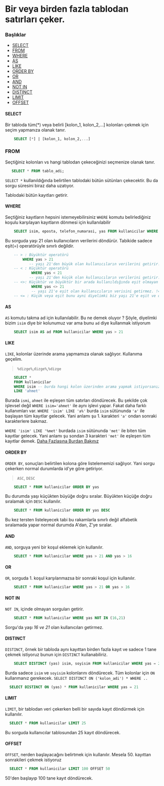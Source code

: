 # Bir veya birden fazla tablodan satırları çeker.

### Başlıklar
* [SELECT](#select)
* [FROM](#from)
* [WHERE](#where)
* [AS](#as)
* [LIKE](#like)
* [ORDER BY](#order-by)
* [OR](#OR)
* [AND](#and)
* [NOT IN](#not-in)
* [DISTINCT](#distinct)
* [LIMIT](#limit)
* [OFFSET](#offset)
#### SELECT
Bir tabloda tüm(*) veya belirli [kolon_1, kolon_2,...] kolonları çekmek için seçim yapmanıza olanak tanır.

```SQL
    SELECT [*] | [kolon_1, kolon_2,...]
```
### FROM 
Seçtiğiniz kolonları vs hangi tablodan çekeceğinizi seçmenize olanak tanır.
```SQL 
   SELECT * FROM tablo_adi;

```
`SELECT *` kullanıldığında belirtilen tablodaki bütün sütünları çekecektir. Bu da sorgu süresini biraz daha uzatıyor.

Tablodaki bütün kayıtları getirir.

#### WHERE
Seçtiğiniz kayıtların hepsini istemeyebilirsiniz `WHERE` komutu belirlediğiniz koşulu karşılayan kayıtların dönmesi için kullanılabilir

```SQL
    SELECT isim, eposta, telefon_numarasi, yas FROM kullanicilar WHERE yas = 21
```
Bu sorguda yaşı 21 olan kullanıcıların verilerini döndürür. Tabikide sadece eşit(=) operatörüyle sınırlı değildir. 
```SQL
    -- > : Büyüktür operatörü 
        WHERE yas > 21 
           -- yaşı 21'den büyük olan kullanıcıların verilerini getirir.
    -- < : Küçüktür operatörü
            WHERE yas < 21 
           -- yaşı 21'den küçük olan kullanıcıların verilerini getirir.
    -- <>: Küçüktür ve büyüktür bir arada kullanıldığında eşit olmayan yani 
            WHERE yas <> 21 
            -- yaşı 21'e eşit olan kullanıcıların verisini getirmez. != bu operatör ile aynı işlevi yapar.
    -- <= : Küçük veya eşit bunu ayni diyelimki biz yaşı 21'e eşit ve ondan küçük olanları çekmek istiyoruz bu kullanım yeterli
```
#### AS
`AS` komutu takma ad için kullanılabilir. Bu ne demek oluyor ?
Şöyle, diyelimki bizim `isim` diye bir kolunumuz var ama bunu `ad` diye kullanmak istiyorum
```SQL
    SELECT isim AS ad FROM kullanicilar WHERE yas > 21
```

#### LIKE 
`LIKE`, kolonlar üzerinde arama yapmamıza olanak sağlıyor. Kullanıma geçelim.
> `%dizge%`,`dizge%`,`%dizge`
```SQL
    SELECT * 
    FROM kullanicilar 
    WHERE isim -- burda hangi kolon üzerinden arama yapmak istiyorsanız onu belirtin.
    LIKE 'ahmet'
```
Burada `ismi`, `ahmet` ile eşleşen tüm satırları döndürecek. Bu şekilde çok işlevsel değil `WHERE isim='ahmet'` ile aynı işlevi yapar. Fakat daha farklı kullanımları var. 
``WHERE 'isim' LIKE 'a%'`` burda `isim` sütünunda `'a'` ile başlayan tüm kayıtlar gelecek. Yani anlamı şu 1. karakteri `'a'` ondan sonraki karakterlere bakmaz.

``WHERE 'isim' LIKE '%met'`` burdada `isim` sütünunda `'met'` ile biten tüm kayıtlar gelecek. Yani anlamı şu sondan 3 karakteri `'met'` ile eşleşen tüm kayıtlar demek. [Daha Fazlasına Burdan Bakınız](https://www.postgresql.org/docs/current/functions-matching.html)

#### ORDER BY
`ORDER BY`, sonuçları belirtilen kolona göre listelememizi sağlıyor. Yani sorgu çekerken normal durumlarda id'ye göre getiriyor.
>``ASC``, ``DESC``
```SQL 
    SELECT * FROM kullanicilar ORDER BY yas 
```
Bu durumda yaşı küçükten büyüğe doğru sıralar. Büyükten küçüğe doğru sıralamak için ``DESC`` kullanılır.
```SQL 
    SELECT * FROM kullanicilar ORDER BY yas DESC 
```
Bu kez tersten listeleyecek tabi bu rakamlarla sınırlı değil alfabetik sıralamada yapar normal durumda A'dan, Z'ye sıralar.

#### AND 
`AND`, sorguya yeni bir koşul eklemek için kullanılır.
```SQL
    SELECT * FROM kullanicilar WHERE yas > 21 AND yas > 16
```
#### OR 
`OR`, sorguda 1. koşul karşılanmazsa bir sonraki koşul için kullanılır. 
```SQL
    SELECT * FROM kullanicilar WHERE yas > 21 OR yas > 16
```
#### NOT IN
`NOT IN`, içinde olmayan sorguları getirir.
```SQL
    SELECT * FROM kullanicilar WHERE yas NOT IN (16,21)
```
Sorgu'da yaşı *16 ve 21* olan kullanıcıları getirmez.

#### DISTINCT
`DISTINCT`, örnek bir tabloda aynı kayıttan birden fazla kayıt ve sadece 1 tane çekmek istiyoruz bunun için `DISTINCT` kullanabiliriz.
```SQL
    SELECT DISTINCT (yas) isim, soyisim FROM kullanicilar WHERE yas = 21
```
Burda sadece `isim` ve `soyisim` kolonlarını döndürecek. Tüm kolonlar için `ON` kullanmanız gerekecek. `SELECT DISTINCT ON ('kolon_adi') * WHERE ..`
```SQL 
  SELECT DISTINCT ON (yas) * FROM kullanicilar WHERE yas = 21
```
#### LIMIT
`LIMIT`, bir tablodan veri çekerken belli bir sayıda kayıt döndürmek için kullanılır. 
```SQL 
  SELECT * FROM kullanicilar LIMIT 25
```
Bu sorguda kullanıcılar tablosundan 25 kayıt döndürecek. 

#### OFFSET
`OFFSET`, nerden başlayacağını belirtmek için kullanılır. Mesela 50. kayıttan sonrakileri çekmek istiyoruz
```SQL 
  SELECT * FROM kullanicilar LIMIT 100 OFFSET 50
```
50'den başlayıp 100 tane kayıt döndürecek.
